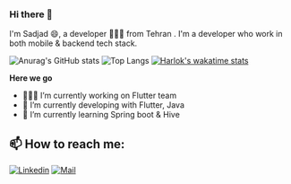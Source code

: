 ### Hi there 👋
I'm Sadjad 😄, a developer 👨🏻‍💻 from Tehran . I'm a developer who work in both mobile & backend tech stack.

<!--- **sadjadtalakoob74/sadjadtalakoob74** is a ✨ _special_ ✨ repository because its `README.md` (this file) appears on your GitHub profile.

Here are some ideas to get you started:-->

![Anurag's GitHub stats](https://github-readme-stats.vercel.app/api?username=sadjadtalakoob74&show_icons=true&theme=merko)
![Top Langs](https://github-readme-stats.vercel.app/api/top-langs/?username=sadjadtalakoob74&theme=merko&layout=compact)
[![Harlok's wakatime stats](https://github-readme-stats.vercel.app/api/wakatime?username=sadjadtalakoob74)](https://github.com/anuraghazra/github-readme-stats)

**Here we go**

- 👨🏻‍💻 I’m currently working on Flutter team
- 🎯 I’m currently developing with Flutter, Java 
- 🌱 I’m currently learning Spring boot & Hive

<!--- 🤔 I’m looking for help with ...
- 👯 I’m looking to collaborate on ...
- 💬 Ask me about ...
- 😄 Pronouns: ...
- ⚡ Fun fact: ...-->
## 📫 How to reach me:
[![Linkedin](https://img.shields.io/badge/-LinkedIn-black?style=for-the-badge&logo=Linkedin)](https://www.linkedin.com/in/sadjad-talakoob-stala74/)
[![Mail](https://img.shields.io/badge/-Say%20Hi!-black?style=for-the-badge&logo=gmail)](mailto:sadjadtalakoob74@gmail.com)



